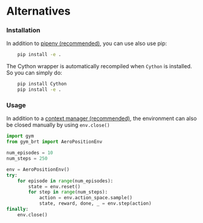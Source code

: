 # Alternatives

### Installation
In addition to [pipenv (recommended)](../README.md#installation), you can use also use pip:
```bash
    pip install -e .
```

The Cython wrapper is automatically recompiled when `Cython` is installed.
So you can simply do:
```bash
    pip install Cython
    pip install -e .
```

### Usage
In addition to a [context manager (recommended)](../README.md#usage), the environment can also be closed manually by using `env.close()`

```python
import gym
from gym_brt import AeroPositionEnv

num_episodes = 10
num_steps = 250

env = AeroPositionEnv()
try:
    for episode in range(num_episodes):
        state = env.reset()
        for step in range(num_steps):
            action = env.action_space.sample()
            state, reward, done, _ = env.step(action)
finally:
    env.close()
```
